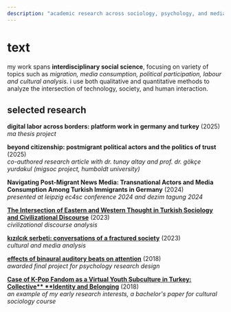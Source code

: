```yaml
---
description: "academic research across sociology, psychology, and media studies"
---
```


# text

my work spans **interdisciplinary social science**, focusing on variety of topics such as *migration, media consumption, political participation, labour  and cultural analysis*. i use both qualitative and quantitative methods to analyze the intersection of technology, society, and human interaction.

## selected research


**digital labor across borders: platform work in germany and turkey** (2025)  
*ma thesis project*

**beyond citizenship: postmigrant political actors and the politics of trust** (2025)  
*co-authored research article with dr. tunay altay and prof. dr. gökçe yurdakul (migsoc project, humboldt university)*

**Navigating Post-Migrant News Media: Transnational Actors and Media Consumption Among Turkish Immigrants in Germany** (2024)  
*presented at leipzig ec4sc conference 2024 and dezim tagung 2024*

****[The Intersection of Eastern and Western Thought in Turkish Sociology and Civilizational Discourse](/research/turkish-sociology.pdf)**** (2023)  
*civilizational discourse analysis*

**[kızılcık şerbeti: conversations of a fractured society](/research/kizilcik-serbeti.pdf)** (2023)  
*cultural and media analysis*

**[effects of binaural auditory beats on attention](/research/binaural-beats.pdf)** (2018)  
*awarded final project for psychology research design*

****[Case of K-Pop Fandom as a Virtual Youth Subculture in Turkey: Collective**
**Identity and Belonging](/research/culture.pdf)**** (2018)  
*an example of my early research interests, a bachelor's paper for cultural sociology course*

